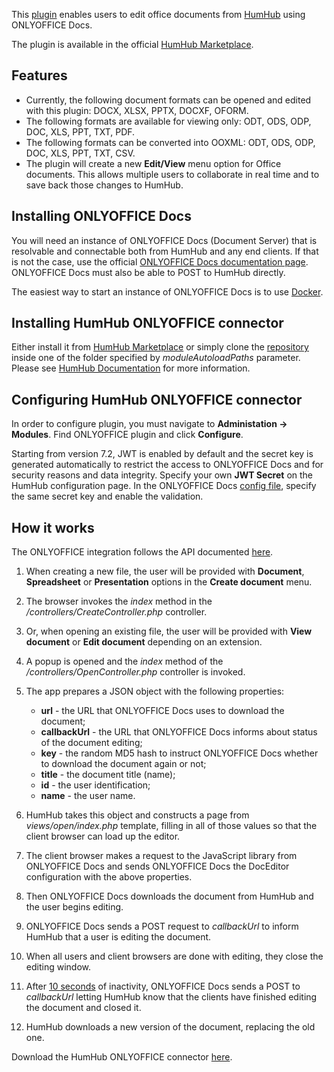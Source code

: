 This [plugin](https://github.com/ONLYOFFICE/onlyoffice-humhub) enables users to edit office documents from [HumHub](https://www.humhub.com/) using ONLYOFFICE Docs.

The plugin is available in the official [HumHub Marketplace](https://marketplace.humhub.com/module/onlyoffice).

## Features

- Currently, the following document formats can be opened and edited with this plugin: DOCX, XLSX, PPTX, DOCXF, OFORM.
- The following formats are available for viewing only: ODT, ODS, ODP, DOC, XLS, PPT, TXT, PDF.
- The following formats can be converted into OOXML: ODT, ODS, ODP, DOC, XLS, PPT, TXT, CSV.
- The plugin will create a new **Edit/View** menu option for Office documents. This allows multiple users to collaborate in real time and to save back those changes to HumHub.

## Installing ONLYOFFICE Docs

You will need an instance of ONLYOFFICE Docs (Document Server) that is resolvable and connectable both from HumHub and any end clients. If that is not the case, use the official [ONLYOFFICE Docs documentation page](https://helpcenter.onlyoffice.com/server/linux/document/linux-installation.aspx). ONLYOFFICE Docs must also be able to POST to HumHub directly.

The easiest way to start an instance of ONLYOFFICE Docs is to use [Docker](https://github.com/onlyoffice/Docker-DocumentServer).

## Installing HumHub ONLYOFFICE connector

Either install it from [HumHub Marketplace](https://marketplace.humhub.com/module/onlyoffice) or simply clone the [repository](https://github.com/ONLYOFFICE/onlyoffice-humhub) inside one of the folder specified by *moduleAutoloadPaths* parameter. Please see [HumHub Documentation](https://docs.humhub.org/docs/develop/environment#module-loader-path) for more information.

## Configuring HumHub ONLYOFFICE connector

In order to configure plugin, you must navigate to **Administation -> Modules**. Find ONLYOFFICE plugin and click **Configure**.

Starting from version 7.2, JWT is enabled by default and the secret key is generated automatically to restrict the access to ONLYOFFICE Docs and for security reasons and data integrity. Specify your own **JWT Secret** on the HumHub configuration page. In the ONLYOFFICE Docs [config file](../../additional-api/signature/signature.md), specify the same secret key and enable the validation.

## How it works

The ONLYOFFICE integration follows the API documented [here](../basic-concepts.md).

1. When creating a new file, the user will be provided with **Document**, **Spreadsheet** or **Presentation** options in the **Create document** menu.

2. The browser invokes the *index* method in the */controllers/CreateController.php* controller.

3. Or, when opening an existing file, the user will be provided with **View document** or **Edit document** depending on an extension.

4. A popup is opened and the *index* method of the */controllers/OpenController.php* controller is invoked.

5. The app prepares a JSON object with the following properties:

   - **url** - the URL that ONLYOFFICE Docs uses to download the document;
   - **callbackUrl** - the URL that ONLYOFFICE Docs informs about status of the document editing;
   - **key** - the random MD5 hash to instruct ONLYOFFICE Docs whether to download the document again or not;
   - **title** - the document title (name);
   - **id** - the user identification;
   - **name** - the user name.

6. HumHub takes this object and constructs a page from *views/open/index.php* template, filling in all of those values so that the client browser can load up the editor.

7. The client browser makes a request to the JavaScript library from ONLYOFFICE Docs and sends ONLYOFFICE Docs the DocEditor configuration with the above properties.

8. Then ONLYOFFICE Docs downloads the document from HumHub and the user begins editing.

9. ONLYOFFICE Docs sends a POST request to *callbackUrl* to inform HumHub that a user is editing the document.

10. When all users and client browsers are done with editing, they close the editing window.

11. After [10 seconds](../how-it-works/saving-file.md#savedelay) of inactivity, ONLYOFFICE Docs sends a POST to *callbackUrl* letting HumHub know that the clients have finished editing the document and closed it.

12. HumHub downloads a new version of the document, replacing the old one.

Download the HumHub ONLYOFFICE connector [here](https://github.com/ONLYOFFICE/onlyoffice-humhub).
